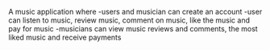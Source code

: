 A music application where 
-users and musician can create an account
-user can listen to music, review music, comment on music, like the music and pay for music
-musicians can view music reviews and comments, the most liked music and receive payments
